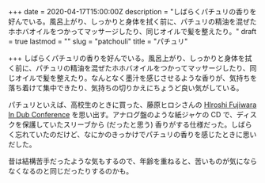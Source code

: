 +++
date = 2020-04-17T15:00:00Z
description = "しばらくパチュリの香りを好んでいる。風呂上がり、しっかりと身体を拭く前に、パチュリの精油を混ぜたホホバオイルをつかってマッサージしたり、同じオイルで髪を整えたり。"
draft = true
lastmod = ""
slug = "patchouli"
title = "パチュリ"

+++
しばらくパチュリの香りを好んでいる。風呂上がり、しっかりと身体を拭く前に、パチュリの精油を混ぜたホホバオイルをつかってマッサージしたり、同じオイルで髪を整えたり。なんとなく墨汁を感じさせるような香りが、気持ちを落ち着けて集中できたり、気持ちの切りかえにちょうど良い気がしている。

パチュリといえば、高校生のときに買った、藤原ヒロシさんの [HIroshi Fujiwara In Dub Conference](https://www.amazon.co.jp/exec/obidos/ASIN/B0000563SJ/2xup-22) を思い出す。アナログ盤のような紙ジャケの CD で、ディスクを保護していたスリーブから (だったと思う) 香りがする仕様だった。しばらく忘れていたのだけど、なにかのきっかけでパチュリの香りを感じたときに思いだした。

昔は結構苦手だったような気もするので、年齢を重ねると、苦いものが気にならなくなるのと同じだったりするのかも。